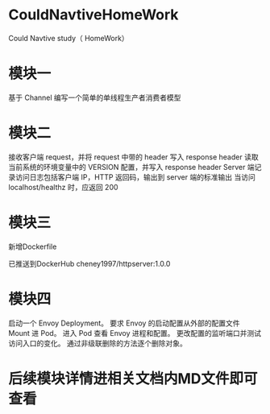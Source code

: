 # CouldNavtiveHomeWork
Could Navtive study（ HomeWork）

# 模块一
基于 Channel 编写一个简单的单线程生产者消费者模型


# 模块二
接收客户端 request，并将 request 中带的 header 写入 response header
读取当前系统的环境变量中的 VERSION 配置，并写入 response header
Server 端记录访问日志包括客户端 IP，HTTP 返回码，输出到 server 端的标准输出
当访问 localhost/healthz 时，应返回 200

# 模块三
新增Dockerfile

已推送到DockerHub
cheney1997/httpserver:1.0.0

# 模块四
启动一个 Envoy Deployment。
要求 Envoy 的启动配置从外部的配置文件 Mount 进 Pod。
进入 Pod 查看 Envoy 进程和配置。
更改配置的监听端口并测试访问入口的变化。
通过非级联删除的方法逐个删除对象。

# 后续模块详情进相关文档内MD文件即可查看
